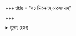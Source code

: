 +++
title = "०३ सिञ्चन्त्व् अरुषाः सम्"

+++
<details><summary>मूलम् (GR)</summary>

(…) सिञ्चन्त्व् अरुषाः  
सम् अर्का ऋषयश् च ये ।  
पूषा सम् (…) ॥
</details>